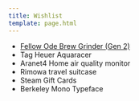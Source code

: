```yaml
---
title: Wishlist
template: page.html
---
```


- [Fellow Ode Brew Grinder (Gen 2)](https://fellowproducts.com/products/ode-brew-grinder-gen-2)
- Tag Heuer Aquaracer
- Aranet4 Home air quality monitor
- Rimowa travel suitcase
- Steam Gift Cards
- Berkeley Mono Typeface
